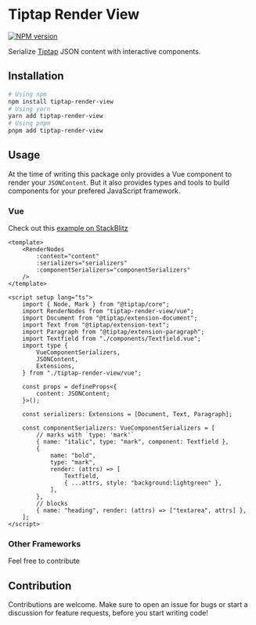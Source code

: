 # Tiptap Render View

[![NPM version](https://img.shields.io/npm/v/tiptap-render-view)](https://www.npmjs.com/package/tiptap-render-view)

<!-- NOTE: [description] Sync description with GitHub and package.json -->

Serialize [Tiptap](https://github.com/ueberdosis/tiptap) JSON content with interactive components.

## Installation

```sh
# Using npm
npm install tiptap-render-view
# Using yarn
yarn add tiptap-render-view
# Using pnpm
pnpm add tiptap-render-view
```

## Usage

At the time of writing this package only provides a Vue component to render your `JSONContent`. But it also provides types and tools to build components for your prefered JavaScript framework.

### Vue

Check out this [example on StackBlitz](https://stackblitz.com/github/formfcw/tiptap-render-view/tree/main/vue/example-app?file=src%2FApp.vue)

```vue
<template>
    <RenderNodes
        :content="content"
        :serializers="serializers"
        :componentSerializers="componentSerializers"
    />
</template>

<script setup lang="ts">
    import { Node, Mark } from "@tiptap/core";
    import RenderNodes from "tiptap-render-view/vue";
    import Document from "@tiptap/extension-document";
    import Text from "@tiptap/extension-text";
    import Paragraph from "@tiptap/extension-paragraph";
    import Textfield from "./components/Textfield.vue";
    import type {
        VueComponentSerializers,
        JSONContent,
        Extensions,
    } from "./tiptap-render-view/vue";

    const props = defineProps<{
        content: JSONContent;
    }>();

    const serializers: Extensions = [Document, Text, Paragraph];

    const componentSerializers: VueComponentSerializers = [
        // marks with `type: 'mark'`
        { name: "italic", type: "mark", component: Textfield },
        {
            name: "bold",
            type: "mark",
            render: (attrs) => [
                Textfield,
                { ...attrs, style: "background:lightgreen" },
            ],
        },
        // blocks
        { name: "heading", render: (attrs) => ["textarea", attrs] },
    ];
</script>
```

### Other Frameworks

Feel free to contribute

## Contribution

Contributions are welcome. Make sure to open an issue for bugs or start a discussion for feature requests, before you start writing code!
